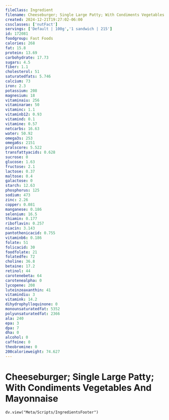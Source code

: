 ```yaml
---
fileClass: Ingredient
filename: Cheeseburger; Single Large Patty; With Condiments Vegetables And Mayonnaise
created: 2024-12-21T19:27:02-06:00
cssclasses: ['nutFact']
servings: ['Default | 100g','1 sandwich | 215']
id: 172081
foodgroup: Fast Foods
calories: 268
fat: 15.8
protein: 13.69
carbohydrate: 17.73
sugars: 4.5
fiber: 1.1
cholesterol: 51
saturatedfats: 5.746
calcium: 73
iron: 2.3
potassium: 208
magnesium: 18
vitaminaiu: 256
vitaminarae: 50
vitaminc: 1.1
vitaminb12: 0.93
vitamind: 0.1
vitamine: 0.57
netcarbs: 16.63
water: 50.92
omega3s: 253
omega6s: 2151
pralscore: 5.522
transfattyacids: 0.628
sucrose: 0
glucose: 1.63
fructose: 2.1
lactose: 0.37
maltose: 0.4
galactose: 0
starch: 12.63
phosphorus: 125
sodium: 473
zinc: 2.26
copper: 0.081
manganese: 0.186
selenium: 16.5
thiamin: 0.177
riboflavin: 0.257
niacin: 3.143
pantothenicacid: 0.755
vitaminb6: 0.186
folate: 51
folicacid: 30
foodfolate: 21
folatedfe: 72
choline: 36.8
betaine: 17.2
retinol: 44
carotenebeta: 64
carotenealpha: 0
lycopene: 208
luteinzeaxanthin: 41
vitamindiu: 3
vitamink: 14.2
dihydrophylloquinone: 0
monounsaturatedfat: 5352
polyunsaturatedfat: 2366
ala: 240
epa: 3
dpa: 7
dha: 0
alcohol: 0
caffeine: 0
theobromine: 0
200calorieweight: 74.627
---
```


# Cheeseburger; Single Large Patty; With Condiments Vegetables And Mayonnaise

```dataviewjs
dv.view("Meta/Scripts/IngredientsFooter")
```